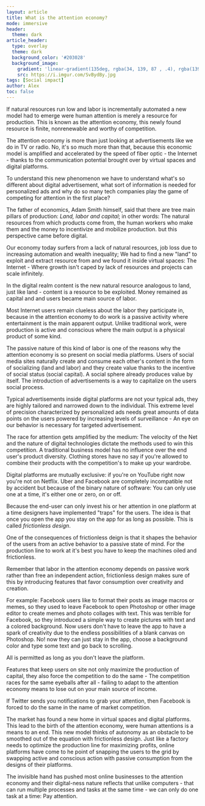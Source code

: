 ```yaml
---
layout: article
title: What is the attention economy?
mode: immersive
header:
  theme: dark
article_header:
  type: overlay
  theme: dark
  background_color: '#203028'
  background_image:
    gradient: 'linear-gradient(135deg, rgba(34, 139, 87 , .4), rgba(139, 34, 139, .4))'
    src: https://i.imgur.com/SvBydBy.jpg
tags: [Social impact]
author: Alex
toc: false
---
```




If natural resources run low and labor is incrementally automated a new model had to emerge were human attention is merely a resource for production. <!--more--> This is known as the attention economy, this newly found resource is finite, nonrenewable and worthy of competition.

The attention economy is more than just looking at advertisements like we do in TV or radio. No, it's so much more than that, because this economic model is amplified and accelerated by the speed of fiber optic - the Internet - thanks to the communication potential brought over by virtual spaces and digital platforms.

To understand this new phenomenon we have to understand what's so different about digital advertisement, what sort of information is needed for personalized ads and why do so many tech companies play the game of competing for attention in the first place?

The father of economics, Adam Smith himself, said that there are tree main pillars of production: *Land, labor and capital*; in other words: The natural resources from which products come from, the human workers who make them and the money to incentivize and mobilize production. but this perspective came before digital.

Our economy today surfers from a lack of natural resources, job loss due to increasing automation and wealth inequality; We had to find a new "land" to exploit and extract resource from and we found it inside virtual spaces: The Internet - Where growth isn't caped by lack of resources and projects can scale infinitely.

In the digital realm content is the new natural resource analogous to land, just like land - content is a resource to be exploited. Money remained as capital and and users became main source of labor.

Most Internet users remain clueless about the labor they participate in, because in the attention economy to do work is a passive activity where entertainment is the main apparent output. Unlike traditional work, were production is active and conscious where the main output is a physical product of some kind.

The passive nature of this kind of labor is one of the reasons why the attention economy is so present on social media platforms. Users of social media sites naturally create and consume each other's content in the form of socializing (land and labor) and they create value thanks to the incentive of social status (social capital). A social sphere already produces value by itself. The introduction of advertisements is a way to capitalize on the users social process.

Typical advertisements inside digital platforms are not your typical ads, they are highly tailored and narrowed down to the individual. This extreme level of precision characterized by personalized ads needs great amounts of data points on the users powered by increasing levels of surveillance - An eye on our behavior is necessary for targeted advertisement.

The race for attention gets amplified by the medium: The velocity of the Net and the nature of digital technologies dictate the methods used to win this competition. A traditional business model has no influence over the end user's product diversity. Clothing stores have no say if you're allowed to combine their products with the competition's to make up your wardrobe.

Digital platforms are mutually exclusive: if you're on YouTube right now you're not on Netflix. Uber and Facebook are completely incompatible not by accident but because of the binary nature of software: You can only use one at a time, it's either one or zero, on or off.

Because the end-user can only invest his or her attention in one platform at a time designers have implemented "traps" for the users. The idea is that once you open the app you stay on the app for as long as possible. This is called *frictionless design*.

One of the consequences of frictionless deign is that it shapes the behavior of the users from an active behavior to a passive state of mind. For the production line to work at it's best you have to keep the machines oiled and frictionless.

Remember that labor in the attention economy depends on passive work rather than free an independent action, frictionless design makes sure of this by introducing features that favor consumption over creativity and creation.

For example: Facebook users like to format their posts as image macros or memes, so they used to leave Facebook to open Photoshop or other image editor to create memes and photo collages with text. This was terrible for Facebook, so they introduced a simple way to create pictures with text and a colored background. Now users don't have to leave the app to have a spark of creativity due to the endless possibilities of a blank canvas on Photoshop. No! now they can just stay in the app, choose a background color and type some text and go back to scrolling.

All is permitted as long as you don't leave the platform.

Features that keep users on site not only maximize the production of capital, they also force the competition to do the same - The competition races for the same eyeballs after all - failing to adapt to the attention economy means to lose out on your main source of income.

If Twitter sends you notifications to grab your attention, then Facebook is forced to do the same in the name of market competition.

The market has found a new home in virtual spaces and digital platforms. This lead to the birth of the attention economy, were human attentions is a means to an end. This new model thinks of autonomy as an obstacle to be smoothed out of the equation with frictionless design. Just like a factory needs to optimize the production line for maximizing profits, online platforms have come to he point of snapping the users to the grid by swapping active and conscious action with passive consumption from the designs of their platforms.

The invisible hand has pushed most online businesses to the attention economy and their digital-ness nature reflects that unlike computers - that can run multiple processes and tasks at the same time - we can only do one task at a time: Pay attention.